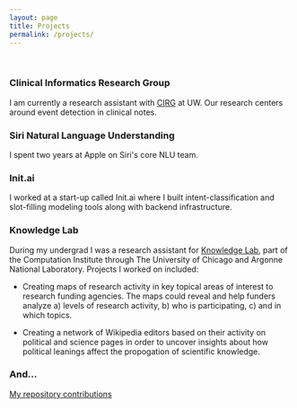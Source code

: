 ```yaml
---
layout: page
title: Projects
permalink: /projects/
---
```

&nbsp;
### Clinical Informatics Research Group

I am currently a research assistant with [CIRG](https://www.cirg.washington.edu) at UW.  Our research centers around event detection in clinical notes.

### Siri Natural Language Understanding

I spent two years at Apple on Siri's core NLU team.

### Init.ai

I worked at a start-up called Init.ai where I built intent-classification and slot-filling modeling tools along with backend infrastructure. 

### Knowledge Lab

During my undergrad I was a research assistant for [Knowledge Lab](https://www.knowledgelab.org), part of the Computation Institute through The University of Chicago and Argonne National Laboratory.  Projects I worked on included:

* Creating maps of research activity in key topical areas of interest to research funding agencies. The maps could reveal and help funders analyze a) levels of research activity, b) who is participating, c) and in which topics.

* Creating a network of Wikipedia editors based on their activity on political and science pages in order to uncover insights about how political leanings affect the propogation of scientific knowledge.

### And...

[My repository contributions](http://github.com/meganbarnes)
